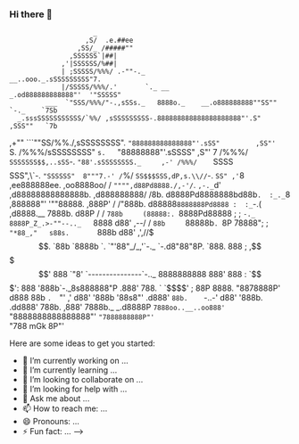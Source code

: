### Hi there 👋

                         _
                       ,S/  .e.##ee
                     ,SS/_ /#####""
                   ,SSSSSS`|##|
                 ,'|SSSSSS/%##|
                 | ;SSSSS/%%%/ .-""-._                           __..ooo._.sSSSSSSSSS"7.
                 |/SSSSS/%%%/.'       `._ __               _.od888888888888"'  '"SSSSS"
             ___  `"SSS/%%%/"-.,sSSs._   8888o._    __.o888888888""SS""    `-._    `7Sb
      _.sssSSSSSSSSSSS/`%%/ ,sSSSSSSSSS-.888888888888888888888"'.S"         ,SSS""   `7b
   ,+""       ```""SS/%%./,sSSSSSSSS".   `"888888888888888"'.sSS"         ,SS"'        `S.
                    /%%%/sSSSSSSSS"   `s.   `"88888888"'.sSSSS"         ,S"'             7
                   /%%%/ `SSSSSSS$$,..sSS`-.   `"88'.sSSSSSSSS._     ,-'
                  /%%%/    `SSSS$$$$SSS",\\\`-.   `"SSSSSS"  8"""7.-'
                  /`%/      `SS$$$SSS,dP,s.\\//`-.   `SS" ,'`8       ,ee888888ee.
        ,oo8888oo/ /         `"""",d88Pd8888./,-'/`.  `,-._`d'    ,d88888888888888b.
     ,d888888888/ /8b.          d8888Pd8888888bd88b`.  :_._`8   ,888888"'    '""88888.
   ,888P'      / /"888b.       d88888`8888888Pd8888 :  :_`-.( ,d8888.__           7888b.
  d88P        / /   `788b     (88888:. `8888Pd88888 ;  ; `-._ 8888P_Z_.>-""--.._   `8888
 d88'     ,--/ /      `88b     `88888b`. `8P 78888";  ;      `"*88_,"   s88s.       `888b
d88'    ,',$/ /$$$$.   `88b      `8888b `. `"'88"_/_,'`-._         `-.d8"88"8P.      `888.
888    ; ,$$$$$$$$$'    888        `"8'   `---------------`-.._      8888888888       888'
888    : `$$$$$$$':     888                                 '888b`-._8s888888"P      .888'
788.   `  `$$$$'  ;     88P                                  8888.   "8878888P'      d888
 88b    `.  `"' ,'     d88'                                  '888b     '88s8"'     .d888'
 `88b.    `-..-'      d88'                                    '888b.             .dd888'
   788b.            ,888'                                       7888b._       _.d8888P
    `7888oo..__..oo888'                                          `"8888888888888888"'
      `"7888888888P"'                                               `"788 mGk 8P"'

Here are some ideas to get you started:

- 🔭 I’m currently working on ...
- 🌱 I’m currently learning ...
- 👯 I’m looking to collaborate on ...
- 🤔 I’m looking for help with ...
- 💬 Ask me about ...
- 📫 How to reach me: ...
- 😄 Pronouns: ...
- ⚡ Fun fact: ...
-->
